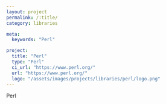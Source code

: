```yaml
---
layout: project
permalink: /:title/
category: libraries

meta:
  keywords: "Perl"

project:
  title: "Perl"
  type: "Perl"
  ci_url: "https://www.perl.org/"
  url: "https://www.perl.org/"
  logo: "/assets/images/projects/libraries/perl/logo.png"
---
```


<p>Perl</p>
